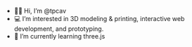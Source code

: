  - 🤟🏼 Hi, I’m @tpcav
 - 💻 I’m interested in 3D modeling & printing, interactive web development, and prototyping.
 - 🌱 I’m currently learning three.js
